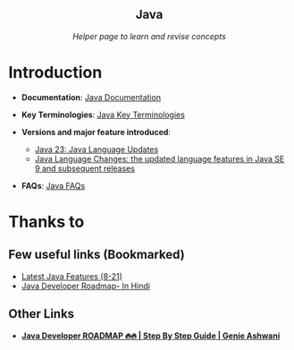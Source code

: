 <section style="text-align: center;">
    <h1>Java</h1>
    <p><em>Helper page to learn and revise concepts</em></p>
</section>

 
# Introduction

- **Documentation**: [Java Documentation](../../documentation.md#java)

- **Key Terminologies**: [Java Key Terminologies](./key-terminologies.md)

- **Versions and major feature introduced**:
    - [Java 23: Java Language Updates](https://docs.oracle.com/en/java/javase/23/language/preface.html)
    - [Java Language Changes: the updated language features in Java SE 9 and subsequent releases](https://docs.oracle.com/en/java/javase/23/language/java-language-changes.html#GUID-6459681C-6881-45D8-B0DB-395D1BD6DB9B)


- **FAQs**: [Java FAQs](./FAQs.md)


# Thanks to
## Few useful links (Bookmarked)
- [Latest Java Features (8-21)](https://www.youtube.com/playlist?list=PL87padGs1bp-kvfW7UHMzNDglSiLBEyr6)
- [Java Developer Roadmap- In Hindi](https://www.youtube.com/watch?v=ri-vvVr8jEo)

## Other Links
- [**Java Developer ROADMAP 🔥🔥 | Step By Step Guide | Genie Ashwani**](https://www.youtube.com/watch?v=vgRb9SyohSo)
